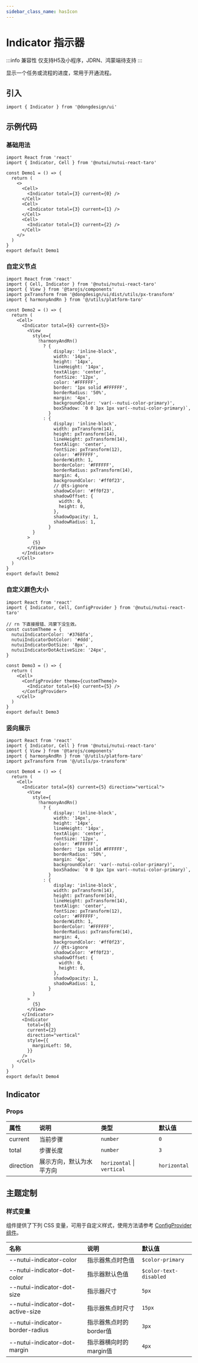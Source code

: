```yaml
---
sidebar_class_name: hasIcon
---
```


# Indicator 指示器

:::info 兼容性
仅支持H5及小程序，JDRN、鸿蒙端待支持
:::

显示一个任务或流程的进度，常用于开通流程。

## 引入

```tsx
import { Indicator } from '@dongdesign/ui'
```

## 示例代码

### 基础用法

```tsx
import React from 'react'
import { Indicator, Cell } from '@nutui/nutui-react-taro'

const Demo1 = () => {
  return (
    <>
      <Cell>
        <Indicator total={3} current={0} />
      </Cell>
      <Cell>
        <Indicator total={3} current={1} />
      </Cell>
      <Cell>
        <Indicator total={3} current={2} />
      </Cell>
    </>
  )
}
export default Demo1
```

### 自定义节点

```tsx
import React from 'react'
import { Cell, Indicator } from '@nutui/nutui-react-taro'
import { View } from '@tarojs/components'
import pxTransform from '@dongdesign/ui/dist/utils/px-transform'
import { harmonyAndRn } from '@/utils/platform-taro'

const Demo2 = () => {
  return (
    <Cell>
      <Indicator total={6} current={5}>
        <View
          style={
            !harmonyAndRn()
              ? {
                  display: 'inline-block',
                  width: '14px',
                  height: '14px',
                  lineHeight: '14px',
                  textAlign: 'center',
                  fontSize: '12px',
                  color: '#FFFFFF',
                  border: '1px solid #FFFFFF',
                  borderRadius: '50%',
                  margin: '4px',
                  backgroundColor: 'var(--nutui-color-primary)',
                  boxShadow: `0 0 1px 1px var(--nutui-color-primary)`,
                }
              : {
                  display: 'inline-block',
                  width: pxTransform(14),
                  height: pxTransform(14),
                  lineHeight: pxTransform(14),
                  textAlign: 'center',
                  fontSize: pxTransform(12),
                  color: '#FFFFFF',
                  borderWidth: 1,
                  borderColor: '#FFFFFF',
                  borderRadius: pxTransform(14),
                  margin: 4,
                  backgroundColor: '#ff0f23',
                  // @ts-ignore
                  shadowColor: '#ff0f23',
                  shadowOffset: {
                    width: 0,
                    height: 0,
                  },
                  shadowOpacity: 1,
                  shadowRadius: 1,
                }
          }
        >
          {5}
        </View>
      </Indicator>
    </Cell>
  )
}
export default Demo2
```

### 自定义颜色大小

```tsx
import React from 'react'
import { Indicator, Cell, ConfigProvider } from '@nutui/nutui-react-taro'

// rn 下直接报错、鸿蒙下没生效。
const customTheme = {
  nutuiIndicatorColor: '#3768fa',
  nutuiIndicatorDotColor: '#ddd',
  nutuiIndicatorDotSize: '8px',
  nutuiIndicatorDotActiveSize: '24px',
}

const Demo3 = () => {
  return (
    <Cell>
      <ConfigProvider theme={customTheme}>
        <Indicator total={6} current={5} />
      </ConfigProvider>
    </Cell>
  )
}
export default Demo3
```

### 竖向展示

```tsx
import React from 'react'
import { Indicator, Cell } from '@nutui/nutui-react-taro'
import { View } from '@tarojs/components'
import { harmonyAndRn } from '@/utils/platform-taro'
import pxTransform from '@/utils/px-transform'

const Demo4 = () => {
  return (
    <Cell>
      <Indicator total={6} current={5} direction="vertical">
        <View
          style={
            !harmonyAndRn()
              ? {
                  display: 'inline-block',
                  width: '14px',
                  height: '14px',
                  lineHeight: '14px',
                  textAlign: 'center',
                  fontSize: '12px',
                  color: '#FFFFFF',
                  border: '1px solid #FFFFFF',
                  borderRadius: '50%',
                  margin: '4px',
                  backgroundColor: 'var(--nutui-color-primary)',
                  boxShadow: `0 0 1px 1px var(--nutui-color-primary)`,
                }
              : {
                  display: 'inline-block',
                  width: pxTransform(14),
                  height: pxTransform(14),
                  lineHeight: pxTransform(14),
                  textAlign: 'center',
                  fontSize: pxTransform(12),
                  color: '#FFFFFF',
                  borderWidth: 1,
                  borderColor: '#FFFFFF',
                  borderRadius: pxTransform(14),
                  margin: 4,
                  backgroundColor: '#ff0f23',
                  // @ts-ignore
                  shadowColor: '#ff0f23',
                  shadowOffset: {
                    width: 0,
                    height: 0,
                  },
                  shadowOpacity: 1,
                  shadowRadius: 1,
                }
          }
        >
          {5}
        </View>
      </Indicator>
      <Indicator
        total={6}
        current={2}
        direction="vertical"
        style={{
          marginLeft: 50,
        }}
      />
    </Cell>
  )
}
export default Demo4
```

## Indicator

### Props

| 属性 | 说明 | 类型 | 默认值 |
| :--- | :--- | :--- | :--- |
| current | 当前步骤 | `number` | `0` |
| total | 步骤长度 | `number` | `3` |
| direction | 展示方向，默认为水平方向 | `horizontal` \| `vertical` | `horizontal` |

## 主题定制

### 样式变量

组件提供了下列 CSS 变量，可用于自定义样式，使用方法请参考 [ConfigProvider 组件](#/zh-CN/component/configprovider)。

| 名称 | 说明 | 默认值 |
| :--- | :--- | :--- |
| \--nutui-indicator-color | 指示器焦点时色值 | `$color-primary` |
| \--nutui-indicator-dot-color | 指示器默认色值 | `$color-text-disabled` |
| \--nutui-indicator-dot-size | 指示器尺寸 | `5px` |
| \--nutui-indicator-dot-active-size | 指示器焦点时尺寸 | `15px` |
| \--nutui-indicator-border-radius | 指示器焦点时的border值 | `3px` |
| \--nutui-indicator-dot-margin | 指示器横向时的margin值 | `4px` |
